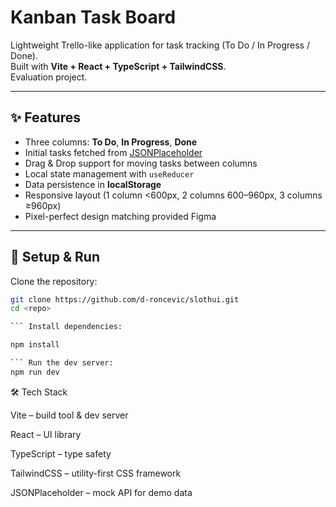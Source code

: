 # Kanban Task Board

Lightweight Trello-like application for task tracking (To Do / In Progress / Done).  
Built with **Vite + React + TypeScript + TailwindCSS**.  
Evaluation project.

---

## ✨ Features

- Three columns: **To Do**, **In Progress**, **Done**
- Initial tasks fetched from [JSONPlaceholder](https://jsonplaceholder.typicode.com/)
- Drag & Drop support for moving tasks between columns
- Local state management with `useReducer`
- Data persistence in **localStorage**
- Responsive layout (1 column <600px, 2 columns 600–960px, 3 columns ≥960px)
- Pixel-perfect design matching provided Figma

---

## 🚀 Setup & Run

Clone the repository:

````bash
git clone https://github.com/d-roncevic/slothui.git
cd <repo>

``` Install dependencies:

npm install

``` Run the dev server:
npm run dev

````

🛠️ Tech Stack

Vite
– build tool & dev server

React
– UI library

TypeScript
– type safety

TailwindCSS
– utility-first CSS framework

JSONPlaceholder
– mock API for demo data
